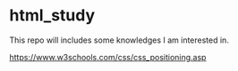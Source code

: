 # html_study

This repo will includes some knowledges I am interested in.

https://www.w3schools.com/css/css_positioning.asp
